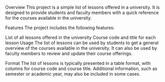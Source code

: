 Overview
This project is a simple list of lessons offered in a university. It is designed to provide students and faculty members with a quick reference for the courses available in the university.

Features
The project includes the following features:

List of all lessons offered in the university
Course code and title for each lesson
Usage
The list of lessons can be used by students to get a general overview of the courses available in the university. It can also be used by faculty members to review and update their course offerings.

Format
The list of lessons is typically presented in a table format, with columns for course code and course title. Additional information, such as semester or academic year, may also be included in some cases.
